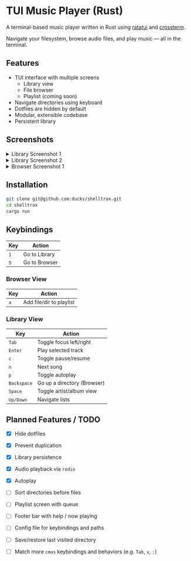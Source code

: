 # TUI Music Player (Rust)

A terminal-based music player written in Rust using
[ratatui](https://github.com/ratatui-org/ratatui) and
[crossterm](https://github.com/crossterm-rs/crossterm).

Navigate your filesystem, browse audio files, and play music — all in the
terminal.

## Features

- TUI interface with multiple screens
  - Library view
  - File browser
  - Playlist (coming soon)
- Navigate directories using keyboard
- Dotfiles are hidden by default
- Modular, extensible codebase
- Persistent library

## Screenshots

<details>
<summary>
Library Screenshot 1
</summary>
![Shelltrax screenshot 1](screenshots/shelltrax-1.png)
</details>

<details>
<summary>
Library Screenshot 2
</summary>
![Shelltrax screenshot 2](screenshots/shelltrax-2.png)
</details>

<details>
<summary>
Browser Screenshot 1
</summary>
![Shelltrax screenshot 3](screenshots/shelltrax-3.png)
</details>

## Installation

```bash
git clone git@github.com:ducks/shelltrax.git
cd shelltrax
cargo run
```

## Keybindings

| Key           | Action                          |
|---------------|---------------------------------|
| `1`           | Go to Library                   |
| `5`           | Go to Browser                   |


### Browser View

| Key           | Action                          |
|---------------|---------------------------------|
| `a`           | Add file/dir to playlist        |

### Library View

| Key           | Action                          |
|---------------|---------------------------------|
| `Tab`         | Toggle focus left/right         |
| `Enter`       | Play selected track             |
| `c`           | Toggle pause/resume             |
| `n`           | Next song                       |
| `p`           | Toggle autoplay                 |
| `Backspace`   | Go up a directory (Browser)     |
| `Space`       | Toggle artist/album view        |
| `Up/Down`     | Navigate lists                  |

## Planned Features / TODO

- [x] Hide dotfiles
- [x] Prevent duplication
- [x] Library persistence
- [x] Audio playback via `rodio`
- [x] Autoplay
- [ ] Sort directories before files
- [ ] Playlist screen with queue
- [ ] Footer bar with help / now playing
- [ ] Config file for keybindings and paths
- [ ] Save/restore last visited directory
- [ ] Match more `cmus` keybindings and behaviors (e.g. `Tab`, `v`, `:`)

